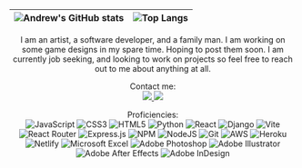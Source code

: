 | ![Andrew's GitHub stats](https://github-readme-stats.vercel.app/api?username=andrewwinke123&show_icons=true&theme=blueberry&hide=stars) | ![Top Langs](https://github-readme-stats.vercel.app/api/top-langs/?username=andrewwinke123&layout=compact&theme=blueberry) |
| --- | --- |




<p align="center"
About Me:
<br>
I am an artist, a software developer, and a family man. I am working on some game designs in my spare time. Hoping to post them soon. I am currently job seeking, and looking to work on projects so feel free to reach out to me about anything at all.
</p>


<p align="center">
Contact me:
<br>
<a href="https://www.linkedin.com/in/andrew-winkenwerder/" target="_blank">
    <img src="https://img.shields.io/badge/linkedin-%230077B5.svg?style=for-the-badge&logo=linkedin&logoColor=white">
</a>
<a href="mailto:andrewworke@gmail.com">
    <img src="https://img.shields.io/badge/Gmail-D14836?style=for-the-badge&logo=gmail&logoColor=white">
</a>
</p>







<p align="center">
  Proficiencies:
  <br>
  <img src="https://img.shields.io/badge/javascript-%23323330.svg?style=for-the-badge&logo=javascript&logoColor=%23F7DF1E" alt="JavaScript">
  <img src="https://img.shields.io/badge/css3-%231572B6.svg?style=for-the-badge&logo=css3&logoColor=white" alt="CSS3">
  <img src="https://img.shields.io/badge/html5-%23E34F26.svg?style=for-the-badge&logo=html5&logoColor=white" alt="HTML5">
  <img src="https://img.shields.io/badge/python-3670A0?style=for-the-badge&logo=python&logoColor=ffdd54" alt="Python">
  <img src="https://img.shields.io/badge/react-%2320232a.svg?style=for-the-badge&logo=react&logoColor=%2361DAFB" alt="React">
  <img src="https://img.shields.io/badge/django-%23092E20.svg?style=for-the-badge&logo=django&logoColor=white" alt="Django">
  <img src="https://img.shields.io/badge/vite-%23646CFF.svg?style=for-the-badge&logo=vite&logoColor=white" alt="Vite">
  <img src="https://img.shields.io/badge/React_Router-CA4245?style=for-the-badge&logo=react-router&logoColor=white" alt="React Router">
  <img src="https://img.shields.io/badge/express.js-%23404d59.svg?style=for-the-badge&logo=express&logoColor=%2361DAFB" alt="Express.js">
  <img src="https://img.shields.io/badge/NPM-%23CB3837.svg?style=for-the-badge&logo=npm&logoColor=white" alt="NPM">
  <img src="https://img.shields.io/badge/node.js-6DA55F?style=for-the-badge&logo=node.js&logoColor=white" alt="NodeJS">
  <img src="https://img.shields.io/badge/git-%23F05033.svg?style=for-the-badge&logo=git&logoColor=white" alt="Git">
  <img src="https://img.shields.io/badge/AWS-%23FF9900.svg?style=for-the-badge&logo=amazon-aws&logoColor=white" alt="AWS">
  <img src="https://img.shields.io/badge/heroku-%23430098.svg?style=for-the-badge&logo=heroku&logoColor=white" alt="Heroku">
  <img src="https://img.shields.io/badge/netlify-%23000000.svg?style=for-the-badge&logo=netlify&logoColor=#00C7B7" alt="Netlify">
  <img src="https://img.shields.io/badge/Microsoft_Excel-217346?style=for-the-badge&logo=microsoft-excel&logoColor=white" alt="Microsoft Excel">
  <img src="https://img.shields.io/badge/adobe%20photoshop-%2331A8FF.svg?style=for-the-badge&logo=adobe%20photoshop&logoColor=white" alt="Adobe Photoshop">
  <img src="https://img.shields.io/badge/adobe%20illustrator-%23FF9A00.svg?style=for-the-badge&logo=adobe%20illustrator&logoColor=white" alt="Adobe Illustrator">
  <img src="https://img.shields.io/badge/Adobe%20After%20Effects-9999FF.svg?style=for-the-badge&logo=Adobe%20After%20Effects&logoColor=white" alt="Adobe After Effects">
  <img src="https://img.shields.io/badge/Adobe%20InDesign-49021F?style=for-the-badge&logo=adobeindesign&logoColor=white" alt="Adobe InDesign">
  </p>







<!---
andrewwinke123/andrewwinke123 is a ✨ special ✨ repository because its `README.md` (this file) appears on your GitHub profile.
You can click the Preview link to take a look at your changes.
--->
